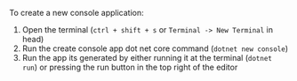 To create a new console application:

1. Open the terminal (`ctrl + shift + s` or `Terminal -> New Terminal` in head)
2. Run the create console app dot net core command (`dotnet new console`)
3. Run the app its generated by either running it at the terminal (`dotnet run`) or pressing the run button in the top right of the editor